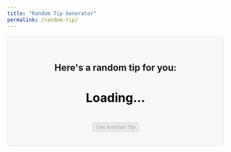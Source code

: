 ```yaml
---
title: "Random Tip Generator"
permalink: /random-tip/
---
```


<div class="tip-generator">
  <h2>Here's a random tip for you:</h2>
  <p id="tip-container" class="tip-text loader8"></p>
  <button id="new-tip-button" class="btn btn--primary" disabled>Get Another Tip</button>
</div>

<style>
  /* Styling the generator box */
  .tip-generator {
    text-align: center;
    padding: 2rem 1rem;
    border: 1px solid #e1e4e8;
    border-radius: 6px;
    background-color: #f6f8fa;
  }
  
  .tip-text {
    font-size: 1.2em;
    min-height: 60px; /* Prevents button from shifting */
    display: flex;
    align-items: center;
    justify-content: center;
    white-space: pre-wrap; /* preserves \n line breaks */
  }

  /* Loader animation */
  .loader8 {
    font-size: 28px;
    font-weight: bold;
    animation: loader8-animation 3s infinite linear;
    background: linear-gradient(90deg, #8DB600 47%, #0000 0)right/290%;
  }

  .loader8::before {
    content: "Loading...";
    padding: 0 5px;
    color: #0000;
    background: inherit;
    background-clip: text;
    -webkit-background-clip: text;
    background-image: linear-gradient(90deg, #ffffffd8 35%, #000 0);
  }

  @keyframes loader8-animation {
    100% {
      background-position: left;
    }
  }
</style>

<script>
  document.addEventListener('DOMContentLoaded', () => {
    // 1. Get the tips from Jekyll's data file.
    const tips = {{ site.data.tips | jsonify }};

    // 2. Get references to elements.
    const tipContainer = document.getElementById('tip-container');
    const newTipButton = document.getElementById('new-tip-button');

    // 3. Function to display a random tip.
    function displayRandomTip() {
      const randomIndex = Math.floor(Math.random() * tips.length);
      // Use .innerHTML to correctly render any HTML (like links) in the tips.
      tipContainer.innerHTML = tips[randomIndex];
    }

    // 4. Simulate loading, then show first tip.
    setTimeout(() => {
      tipContainer.classList.remove('loader8');
      displayRandomTip();
      newTipButton.disabled = false;
    }, 3000); // change delay if you want longer/shorter "loading..."

    // 5. Enable button click for new tips.
    newTipButton.addEventListener('click', displayRandomTip);
  });
</script>